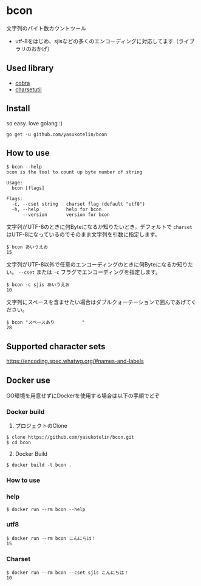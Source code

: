 # bcon
文字列のバイト数カウントツール

* utf-8をはじめ、sjisなどの多くのエンコーディングに対応してます（ライブラリのおかげ） 

## Used library
* [cobra](https://github.com/spf13/cobra)
* [charsetutil](https://github.com/yuin/charsetutil)

## Install
so easy. love golang :)

```
go get -u github.com/yasukotelin/bcon
```

## How to use

```
$ bcon --help
bcon is the tool to count up byte number of string

Usage:
  bcon [flags]

Flags:
  -c, --cset string   charset flag (default "utf8")
  -h, --help          help for bcon
      --version       version for bcon
```

文字列がUTF-8のときに何Byteになるか知りたいとき。デフォルトで `charset` はUTF-8になっているのでそのまま文字列を引数に指定します。

```
$ bcon あいうえお
15
```

文字列がUTF-8以外で任意のエンコーディングのときに何Byteになるか知りたい。 `--cset` または `-c` フラグでエンコーディングを指定します。

```
$ bcon -c sjis あいうえお
10
```

文字列にスペースを含ませたい場合はダブルクォーテーションで囲んであげてください。

```
$ bcon "スペースあり          "
28
```

## Supported character sets

https://encoding.spec.whatwg.org/#names-and-labels

## Docker use

GO環境を用意せずにDockerを使用する場合は以下の手順でどぞ

### Docker build

1. プロジェクトのClone

```
$ clone https://github.com/yasukotelin/bcon.git
$ cd bcon
```

2. Docker Build

```
$ docker build -t bcon .
```

### How to use

### help

```
$ docker run --rm bcon --help
```

### utf8

```
$ docker run --rm bcon こんにちは！
15
```

### Charset

```
$ docker run --rm bcon --cset sjis こんにちは！
10
```
